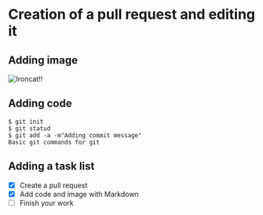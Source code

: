 # Creation of a pull request and editing it

## Adding image
![Ironcat!!](https://imgs.search.brave.com/oCLyafLnuI7WDAWLRK92KED73aLRDKmLTz7BiUCUvQ8/rs:fit:500:0:0:0/g:ce/aHR0cHM6Ly9vY3Rv/ZGV4LmdpdGh1Yi5j/b20vaW1hZ2VzL2ly/b25jYXQuanBn)

## Adding code
```
$ git init
$ git statud
$ git add -a -m"Adding commit message"
Basic git commands for git
```
## Adding a task list
- [x] Create a pull request
- [x] Add code and image with Markdown
- [ ] Finish your work 
